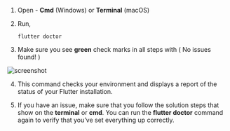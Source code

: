 
1. Open - **Cmd** (Windows) or **Terminal** (macOS)

2. Run,

   ```shell
   flutter doctor
   ```

3. Make sure you see **green** check marks in all steps with ( No issues found! )

![screenshot](https://lh5.googleusercontent.com/bcv1I4hrEV6TPca9PxcQ_Cd66bXBOJwwi-g_qruPNMsz7vYBxfcngYq-VxoYr8KX6MUGev_69oGeqk9EbooeYKjrKP9KcgnaEggqNNLUO5nWY-9aeI8hCg0e3uLJwO-ppUK1BQKj)

4. This command checks your environment and displays a report of the status of your Flutter installation.

5. If you have an issue, make sure that you follow the solution steps that show on the **terminal** or **cmd**. You can run the **flutter doctor** command again to verify that you’ve set everything up correctly.
